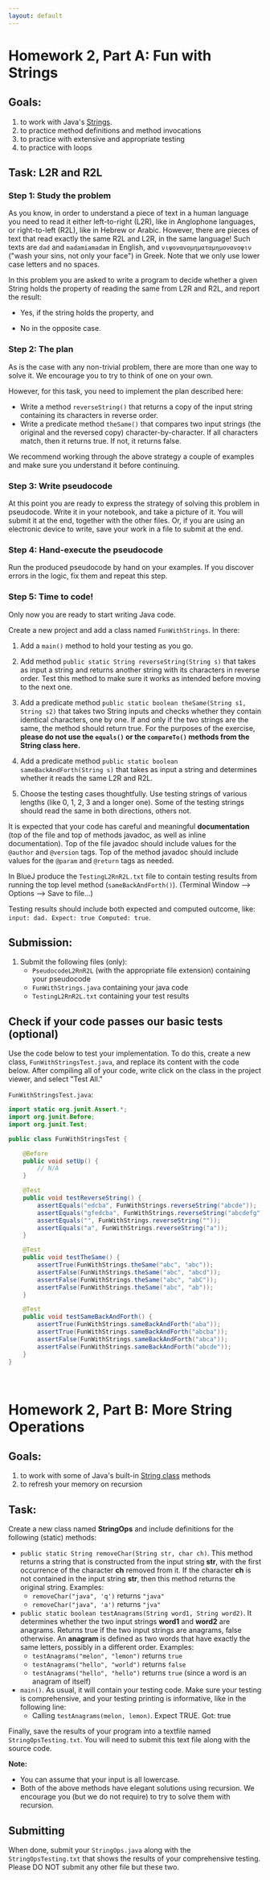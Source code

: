 ```yaml
---
layout: default
---
```


# Homework 2, Part A: Fun with Strings

## Goals:
1. to work with Java's [Strings](https://docs.oracle.com/javase/7/docs/api/java/lang/String.html).
2. to practice method definitions and method invocations
3. to practice with extensive and appropriate testing
3. to practice with loops

## Task: L2R and R2L

### Step 1: Study the problem
As you know, in order to understand a piece of text in a human language you need to read it either left-to-right (L2R), like in Anglophone languages, or right-to-left (R2L), like in Hebrew or Arabic. However, there are pieces of text that read exactly the same R2L and L2R, in the same language! Such texts are `dad` and `madamiamadam` in English, and  `νιψονανομηματαμημονανοψιν` ("wash your sins, not only your face") in Greek. Note that we only use lower case letters and no spaces.

In this problem you are asked to write a program to decide whether a given String holds the property of reading the same from L2R and R2L, and report the result:

* Yes, if the string holds the property, and

* No in the opposite case.


###  Step 2: The plan
As is the case with any non-trivial problem, there are more than one way to solve it. We encourage you to try to think of one on your own.

However, for this task, you need to implement the plan described here:
 * Write a method `reverseString()` that returns a copy of the input string containing its characters in reverse order.
 * Write a predicate method `theSame()` that compares two input strings (the original and the reversed copy) character-by-character. If all characters match, then it returns true. If not, it returns false.

We recommend working through the above strategy a couple of examples and make sure you understand it before continuing.

###  Step 3: Write pseudocode
At this point you are ready to  express the strategy of solving this problem in pseudocode. Write it in your notebook, and take a picture of it. You will submit it at the end, together with the other files. Or, if you are using an electronic device to write, save your work in a file to submit at the end.

###  Step 4: Hand-execute the pseudocode
Run the produced pseudocode by hand on your examples. If you discover errors in the logic, fix them and repeat this step.

###  Step 5: Time to code!
Only now you are ready to start writing Java code.

Create a new project and add a class named `FunWithStrings`. In there:

1. Add a `main()` method to hold your testing as you go. 

2. Add method `public static String reverseString(String s)` that takes as input a string and returns another string with its characters in reverse order. Test this method to make sure it works as intended before moving to the next one.

3. Add a predicate method `public static boolean theSame(String s1, String s2)` that takes two String inputs and checks whether they contain identical characters, one by one. If and only if the two strings are the same, the method should return true. For the purposes of the exercise, **please do not use the `equals()` or the `compareTo()` methods from the String class here.**

4. Add a predicate method `public static boolean sameBackAndForth(String s)` that takes as input a string and determines whether it reads the same L2R and R2L.

5. Choose the testing cases thoughtfully. Use testing strings of various lengths (like 0, 1, 2, 3 and a longer one). Some of the testing strings should read the same in both directions, others not.

It is expected that your code has careful and meaningful **documentation** (top of the file and top of methods javadoc, as well as inline documentation). Top of the file javadoc should include values for the `@author` and `@version` tags. Top of the method javadoc should include values for the `@param` and `@return` tags as needed.

In BlueJ produce the `TestingL2RnR2L.txt` file to contain testing results from running the top level method (`sameBackAndForth()`). (Terminal Window --> Options --> Save to file...)


Testing results should include both expected and computed outcome, like: `input: dad. Expect: true Computed: true`.

## Submission:
1. Submit the following files (only):
   * `PseudocodeL2RnR2L` (with the appropriate file extension) containing your pseudocode
   * `FunWithStrings.java` containing your java code
   * `TestingL2RnR2L.txt` containing your test results


## Check if your code passes our basic tests (optional)

Use the code below to test your implementation. To do this, create a new class, `FunWithStringsTest.java`, and replace its content with the code below. After compiling all of your code, write click on the class in the project viewer, and select "Test All."

`FunWithStringsTest.java`:
```java 
import static org.junit.Assert.*;
import org.junit.Before;
import org.junit.Test;

public class FunWithStringsTest {

    @Before
    public void setUp() {
        // N/A
    }

    @Test
    public void testReverseString() {
        assertEquals("edcba", FunWithStrings.reverseString("abcde"));
        assertEquals("gfedcba", FunWithStrings.reverseString("abcdefg"));
        assertEquals("", FunWithStrings.reverseString(""));
        assertEquals("a", FunWithStrings.reverseString("a"));
    }

    @Test
    public void testTheSame() {
        assertTrue(FunWithStrings.theSame("abc", "abc"));
        assertFalse(FunWithStrings.theSame("abc", "abcd"));
        assertFalse(FunWithStrings.theSame("abc", "abC"));
        assertFalse(FunWithStrings.theSame("abc", "ab"));
    }

    @Test
    public void testSameBackAndForth() {
        assertTrue(FunWithStrings.sameBackAndForth("aba"));
        assertTrue(FunWithStrings.sameBackAndForth("abcba"));
        assertFalse(FunWithStrings.sameBackAndForth("abca"));
        assertFalse(FunWithStrings.sameBackAndForth("abcde"));
    }
}
```





<br/>

# Homework 2, Part B: More String Operations

## Goals:
1. to work with some of Java's built-in [String class](https://docs.oracle.com/javase/7/docs/api/java/lang/String.html) methods
2. to refresh your memory on recursion

## Task:

Create a new class named **StringOps** and include definitions for the following (static) methods:

* `public static String removeChar(String str, char ch)`. This method returns a string that is constructed from the input string **str**, with the first occurrence of the character **ch** removed from it. If the character **ch** is not contained in the input string **str**, then this method returns the original string. Examples:  
  * `removeChar("java", 'q')` returns `"java"`
  * `removeChar("java", 'a')` returns `"jva"`
* `public static boolean testAnagrams(String word1, String word2)`.  It determines whether the two input strings **word1** and **word2** are anagrams. Returns true if the two  input strings are anagrams, false otherwise. An **anagram** is defined as two words that have exactly the same letters, possibly in a different order. Examples:
  * `testAnagrams("melon", "lemon")` returns `true`
  * `testAnagrams("hello", "world")` returns `false`
  * `testAnagrams("hello", "hello")` returns `true` (since a word is an anagram of itself)
* `main()`. As usual, it will contain your testing code. Make sure your testing is comprehensive, and your testing printing is informative, like in the following line:
  * Calling `testAnagrams(melon, lemon)`. Expect TRUE. Got: true

Finally, save the results of your program into a textfile named `StringOpsTesting.txt`. You will need to submit this text file along with the source code.

**Note:**
* You can assume that your input is all lowercase.
* Both of the above methods have elegant solutions using recursion. We encourage you (but we do not require) to try to solve them with recursion.

## Submitting
When done, submit your <code>StringOps.java</code> along with the <code>StringOpsTesting.txt</code> that shows the results of your comprehensive testing. Please DO NOT submit any other file but these two.

 
 
 
